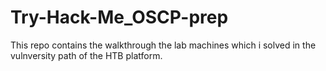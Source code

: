 # Try-Hack-Me_OSCP-prep

This repo contains the walkthrough the lab machines which i solved in the vulnversity path of the HTB platform.
